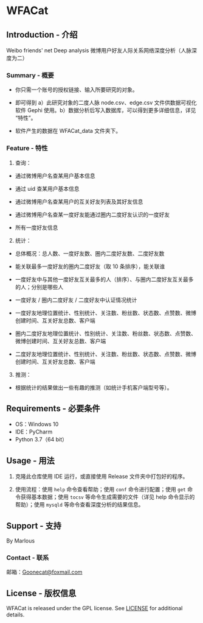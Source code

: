 # WFACat
## Introduction - 介绍
Weibo friends' net Deep analysis 微博用户好友人际关系网络深度分析（人脉深度为二）  

### Summary - 概要
- 你只需一个账号的授权链接、输入所要研究的对象。

- 即可得到 a）此研究对象的二度人脉 node.csv、edge.csv 文件供数据可视化软件 Gephi 使用。b）数据分析后写入数据库，可以得到更多详细信息，详见 “特性”。

- 软件产生的数据在 WFACat_data 文件夹下。

### Feature - 特性
1. 查询：
- 通过微博用户名查某用户基本信息

- 通过 uid 查某用户基本信息

- 通过微博用户名查某用户的互关好友列表及其好友信息

- 通过微博用户名查某一度好友能通过圈内二度好友认识的一度好友

- 所有一度好友信息

2. 统计：
- 总体概况：总人数、一度好友数、圈内二度好友数、二度好友数

- 能关联最多一度好友的圈内二度好友（取 10 条排序），能关联谁

- 一度好友中与其他一度好友互关最多的人（排序）、与圈内二度好友互关最多的人；分别是哪些人

- 一度好友 / 圈内二度好友 / 二度好友中认证情况统计

- 一度好友地理位置统计、性别统计、关注数、粉丝数、状态数、点赞数、微博创建时间、互关好友总数、客户端

- 圈内二度好友地理位置统计、性别统计、关注数、粉丝数、状态数、点赞数、微博创建时间、互关好友总数、客户端

- 二度好友地理位置统计、性别统计、关注数、粉丝数、状态数、点赞数、微博创建时间、互关好友总数、客户端

3. 推测：
- 根据统计的结果做出一些有趣的推测（如统计手机客户端型号等）。

## Requirements - 必要条件
- OS：Windows 10  
- IDE：PyCharm
- Python 3.7（64 bit）

## Usage - 用法
1. 克隆此仓库使用 IDE 运行，或直接使用 Release 文件夹中打包好的程序。

2. 使用流程：使用 `help` 命令查看帮助；使用 `conf` 命令进行配置；使用 `get` 命令获得基本数据；使用 `tocsv` 等命令生成需要的文件（详见 help 命令显示的帮助）；使用 `mysqld` 等命令查看深度分析的结果信息。

## Support - 支持
By Marlous

### Contact - 联系
邮箱：Goonecat@foxmail.com

## License - 版权信息
WFACat is released under the GPL license. See [LICENSE](https://github.com/Marlous/WFACat/blob/master/LICENSE) for additional details.